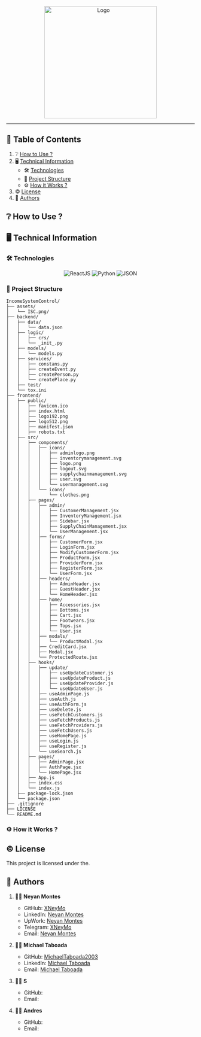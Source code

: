 <div align='center'>
    <img id='theme' src='https://github.com/XNeyMo/Income-System-Control/blob/main/assets/ISC.png' height='300px' alt='Logo' />
</div>

---

## :scroll: Table of Contents

1. :grey_question: [How to Use ?](#how-to-use)
2. :desktop_computer: [Technical Information](#technical-information)
    - :hammer_and_wrench: [Technologies](#technologies)
    - :open_file_folder: [Project Structure](#project-structure)
    - :gear: [How it Works ?](#how-it-works)
3. :copyright: [License](#license)
4. :wave: [Authors](#authors)

## <a name="how-to-use"> :grey_question: How to Use ?</a>



## <a name="technical-information"> :desktop_computer: Technical Information</a>

### <a name="technologies"> :hammer_and_wrench: Technologies</a>

<div align='center'>
    <img src='https://img.shields.io/badge/ReactJS-20232A?style=for-the-badge&logo=react&logoColor=61DAFB' alt='ReactJS' />
    <img src='https://img.shields.io/badge/Python-14354C?style=for-the-badge&logo=python&logoColor=ffcc3b' alt='Python' />
    <img src='https://img.shields.io/badge/JSON-040404?style=for-the-badge&logo=json&logoColor=a1a1a1' alt='JSON' />
</div>

### <a name='project-structure'> :open_file_folder: Project Structure</a>

```
IncomeSystemControl/
├── assets/
│   └── ISC.png/
├── backend/
│   ├── data/
│   │   └── data.json
│   ├── logic/
│   │   ├── crs/
│   │   └── _init_.py
│   ├── models/
│   │   └── models.py
│   ├── services/
│   │   ├── constans.py
│   │   ├── createEvent.py
│   │   ├── createPerson.py
│   │   └── createPlace.py
│   ├── test/
│   └── tox.ini
├── frontend/
│   ├── public/
│   │   ├── favicon.ico
│   │   ├── index.html
│   │   ├── logo192.png
│   │   ├── logo512.png
│   │   ├── manifest.json
│   │   ├── robots.txt
│   ├── src/
│   │   ├── components/
│   │   │   ├── icons/
│   │   │   │   ├── adminlogo.png
│   │   │   │   ├── inventorymanagement.svg
│   │   │   │   ├── logo.png
│   │   │   │   ├── logout.svg
│   │   │   │   ├── supplychainmanagement.svg
│   │   │   │   ├── user.svg
│   │   │   │   └── usermanagement.svg
│   │   │   └── icons/
│   │   │       └── clothes.png
│   │   ├── pages/
│   │   │   ├── admin/
│   │   │   │   ├── CustomerManagement.jsx
│   │   │   │   ├── InventoryManagement.jsx
│   │   │   │   ├── Sidebar.jsx
│   │   │   │   ├── SupplyChainManagement.jsx
│   │   │   │   └── UserManagement.jsx
│   │   │   ├── forms/
│   │   │   │   ├── CustomerForm.jsx
│   │   │   │   ├── LoginForm.jsx
│   │   │   │   ├── ModifyCustomerForm.jsx
│   │   │   │   ├── ProductForm.jsx
│   │   │   │   ├── ProviderForm.jsx
│   │   │   │   ├── RegisterForm.jsx
│   │   │   │   └── UserForm.jsx
│   │   │   ├── headers/
│   │   │   │   ├── AdminHeader.jsx
│   │   │   │   ├── GuestHeader.jsx
│   │   │   │   └── HomeHeader.jsx
│   │   │   ├── home/
│   │   │   │   ├── Accessories.jsx
│   │   │   │   ├── Bottoms.jsx
│   │   │   │   ├── Cart.jsx
│   │   │   │   ├── Footwears.jsx
│   │   │   │   ├── Tops.jsx
│   │   │   │   └── User.jsx
│   │   │   ├── modals/
│   │   │   │   └── ProductModal.jsx
│   │   │   ├── CreditCard.jsx
│   │   │   ├── Modal.jsx
│   │   │   └── ProtectedRoute.jsx
│   │   ├── hooks/
│   │   │   ├── update/
│   │   │   │   ├── useUpdateCustomer.js
│   │   │   │   ├── useUpdateProduct.js
│   │   │   │   ├── useUpdateProvider.js
│   │   │   │   └── useUpdateUser.js
│   │   │   ├── useAdminPage.js
│   │   │   ├── useAuth.js
│   │   │   ├── useAuthForm.js
│   │   │   ├── useDelete.js
│   │   │   ├── useFetchCustomers.js
│   │   │   ├── useFetchProducts.js
│   │   │   ├── useFetchProviders.js
│   │   │   ├── useFetchUsers.js
│   │   │   ├── useHomePage.js
│   │   │   ├── useLogin.js
│   │   │   ├── useRegister.js
│   │   │   └── useSearch.js
│   │   ├── pages/
│   │   │   ├── AdminPage.jsx
│   │   │   ├── AuthPage.jsx
│   │   │   └── HomePage.jsx
│   │   ├── App.js
│   │   ├── index.css
│   │   └── index.js
│   ├── package-lock.json
│   └── package.json
├── .gitignore
├── LICENSE
└── README.md
```

### <a name="how-it-works"> :gear: How it Works ?</a>



## <a name="license"> :copyright: License</a>

This project is licensed under the.

## <a name="authors"> :wave: Authors</a>

1. :frowning_man: **Neyan Montes**
   - GitHub: [XNeyMo](https://github.com/XNeyMo)
   - LinkedIn: [Neyan Montes](https://www.linkedin.com/in/neyanmontes/)
   - UpWork: [Neyan Montes](https://www.upwork.com/freelancers/~016725aa35a6808ac8)
   - Telegram: [XNeyMo](https://t.me/xneymo)
   - Email: [Neyan Montes](mailto:xneymodev@gmail.com)

2. :frowning_man: **Michael Taboada**
   - GitHub: [MichaelTaboada2003](https://github.com/MichaelTaboada2003)
   - LinkedIn: [Michael Taboada](https://www.linkedin.com/in/michael-taboada-naranjo-0263171b1)
   - Email: [Michael Taboada](mailto:narutosaga00@gmail.com)
  
3. :frowning_woman: **S**
   - GitHub: 
   - Email:

4. :frowning_man: **Andres**
   - GitHub: 
   - Email: 
